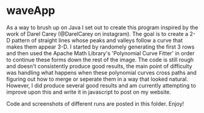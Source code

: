 # waveApp
As a way to brush up on Java I set out to create this program inspired by the work of Darel Carey (@DarelCarey on instagram). The goal is to create a 2-D pattern of straight lines whose peaks and valleys follow a curve that makes them appear 3-D. I started by randomely generating the first 3 rows and then used the Apache Math Library's 'Polynomial Curve Fitter' in order to continue these forms down the rest of the image. The code is still rough and doesn't consistently produce good results, the main point of difficulty was handling what happens when these polynomial curves cross paths and figuring out how to merge or seperate them in a way that looked natural. However, I did produce several good results and am currently attempting to improve upon this and write it in javascript to post on my website.

Code and screenshots of different runs are posted in this folder. Enjoy!
